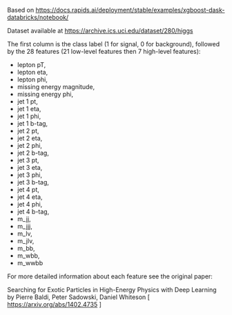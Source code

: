 Based on https://docs.rapids.ai/deployment/stable/examples/xgboost-dask-databricks/notebook/

Dataset available at https://archive.ics.uci.edu/dataset/280/higgs

The first column is the class label (1 for signal, 0 for background), followed by the 28 features (21 low-level features then 7 high-level features):

- lepton  pT, 
- lepton  eta,
- lepton  phi,
- missing energy magnitude,
- missing energy phi,
- jet 1 pt,
- jet 1 eta,
- jet 1 phi,
- jet 1 b-tag,
- jet 2 pt,
- jet 2 eta,
- jet 2 phi,
- jet 2 b-tag,
- jet 3 pt,
- jet 3 eta,
- jet 3 phi,
- jet 3 b-tag,
- jet 4 pt,
- jet 4 eta,
- jet 4 phi,
- jet 4 b-tag,
- m_jj,
- m_jjj,
- m_lv,
- m_jlv,
- m_bb,
- m_wbb,
- m_wwbb

For more detailed information about each feature see the original paper:

Searching for Exotic Particles in High-Energy Physics with Deep Learning by Pierre Baldi, Peter Sadowski, Daniel Whiteson [ https://arxiv.org/abs/1402.4735 ]


